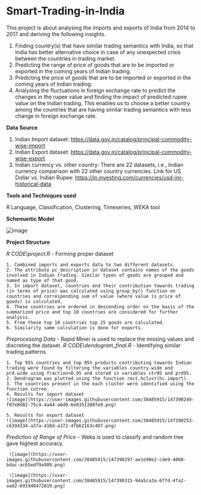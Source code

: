 # Smart-Trading-in-India

This project is about analysing the imports and exports of India from 2014 to 2017 and deriving the following insights.

1. Finding country(s) that have similar trading semantics with India, so that India has better alternative choice in case of any unexpected crisis between the countries in trading market.
2. Predicting the range of price of goods that are to be imported or exported in the coming years of Indian trading.
3. Predicting the price of goods that are to be imported or exported in the coming years of Indian trading.
4. Analysing the fluctuations in foreign exchange rate to predict the changes in the rupee value and finding the impact of predicted rupee value on the Indian trading. This enables us to choose a better country among the countries that are having similar trading semantics with less change in foreign exchange rate.

**Data Source**

1.	Indian Import dataset: https://data.gov.in/catalog/principal-commodity-wise-import
2.	Indian Export dataset: https://data.gov.in/catalog/principal-commodity-wise-export
3.	Indian currency vs. other country: 
There are 22 datasets, i.e., Indian currency comparison with 22 other country currencies.
Link for US Dollar vs. Indian Rupee:
https://in.investing.com/currencies/usd-inr-historical-data

**Tools and Techniques used**

R Language,  Classification, Clustering, Timeseries, WEKA tool

**Schemantic Model**

![image](https://user-images.githubusercontent.com/38485915/147389588-99d5ac48-8d16-4aea-918f-a088b87d6dc9.png)

**Project Structure**
  
  _R CODE\project.R_ - Forming proper dataset
  
    1. Combined imports and exports data to two different datasets.
    2. The attribute pc_description in dataset contains names of the goods involved in Indian trading. Similar types of goods are grouped and named as type of that good. 
    3. In import dataset, countries and their contribution towards trading (in terms of price) was calculated using group_by() function on countries and corresponding sum of value (where value is price of goods) is calculated.
    4. These countries are ordered in descending order on the basis of the summarized price and top 10 countries are considered for further analysis.
    5. From these top 10 countries top 25 goods are calculated.
    6. Similarity same calculation is done for exports.
    
  _Preprocessing Data_ - Rapid Miner is used to replace the missing values and discreting the dataset.
  _R CODE\dendogram_final.R_ - Identifying similar trading patterns
  
    1. Top 95% countries and top 95% products contributing towards Indian trading were found by filtering the variables country.wide and prd.wide using fraction<0.95 and stored in variables ctr95 and prd95.
    2. Dendrogram was plotted using the function rect.hclust(hc.import).
    3. The countries present in the each cluster were identified using the function cutree.
    4. Results for import dataset
    ![image](https://user-images.githubusercontent.com/38485915/147390249-f07e8d82-75c4-4a44-a6d0-6e0351388fe9.png)
    
    5. Results for export dataset
    ![image](https://user-images.githubusercontent.com/38485915/147390253-c6394334-a37a-410d-a372-4fb62163c407.png)
   
  _Prediction of Range of Price_ - Weka is used to classify and random tree gave highest accuracy.
    
     ![image](https://user-images.githubusercontent.com/38485915/147390297-ae1e90e2-cde9-4068-bdac-ac65edf9a989.png)

     ![image](https://user-images.githubusercontent.com/38485915/147390315-94a5ca3a-6f7d-4fa2-aad2-691940472819.png)

    

    
